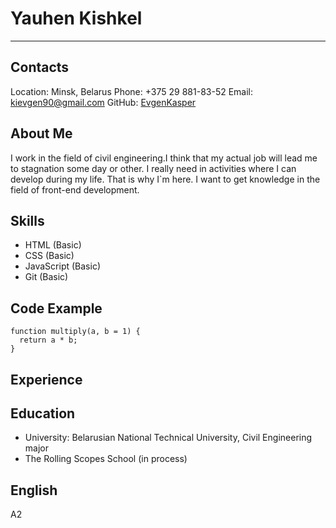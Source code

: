  # Yauhen Kishkel
------------
 ## Contacts
Location: Minsk, Belarus
Phone: +375 29 881-83-52
Email: [kievgen90@gmail.com](https://mail.google.com/mail/u/0/?tab=rm&ogbl#inbox)
GitHub: [EvgenKasper](https://github.com/EvgenKasper)
## About Me
I work in the field of civil engineering.I think that my actual job will lead me to stagnation some day or other. I really need in activities where I can develop during my life. That is why I`m here. I want to get knowledge in the field of front-end development.
## Skills
* HTML (Basic)
* CSS (Basic)
* JavaScript (Basic)
* Git (Basic)
## Code Example
```
function multiply(a, b = 1) {
  return a * b;
}
```
## Experience
## Education
* University: Belarusian National Technical University, Civil Engineering major
* The Rolling Scopes School (in process)
## English
A2 